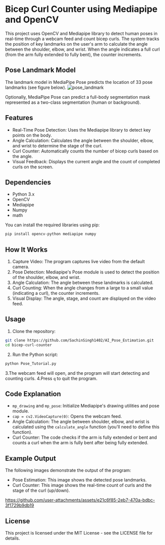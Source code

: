 # Bicep Curl Counter using Mediapipe and OpenCV

This project uses OpenCV and Mediapipe library to detect human poses in real-time 
through a webcam feed and count bicep curls. The system tracks the position of key landmarks on the user's arm to calculate the angle between the shoulder, elbow, and wrist. When the angle indicates a full curl (from the arm fully extended to fully bent), the counter increments.

## Pose Landmark Model
The landmark model in MediaPipe Pose predicts the location of 33 pose landmarks (see figure below).
![pose_landmark](https://github.com/user-attachments/assets/c56132a5-f15e-49ac-b842-6b60f4fe191b)

Optionally, MediaPipe Pose can predict a full-body segmentation mask represented as a two-class segmentation (human or background).

## Features
- Real-Time Pose Detection: Uses the Mediapipe library to detect key points on the body.
- Angle Calculation: Calculates the angle between the shoulder, elbow, and wrist to determine the stage of the curl.
- Curl Counter: Automatically counts the number of bicep curls based on the angle.
- Visual Feedback: Displays the current angle and the count of completed curls on the screen.

## Dependencies
- Python 3.x
- OpenCV
- Mediapipe
- Numpy
- math

You can install the required libraries using pip:
```sh
pip install opencv-python mediapipe numpy
```

## How It Works
1. Capture Video: The program captures live video from the default camera.
2. Pose Detection: Mediapipe's Pose module is used to detect the position of the shoulder, elbow, and wrist.
3. Angle Calculation: The angle between these landmarks is calculated.
4. Curl Counting: When the angle changes from a large to a small value (indicating a curl), the counter increments.
5. Visual Display: The angle, stage, and count are displayed on the video feed.

## Usage
1. Clone the repository:
```sh
git clone https://github.com/SachinSingh1402/AI_Pose_Estimation.git
cd bicep-curl-counter
```
2. Run the Python script:
```sh
python Pose_Tutorial.py
```
3.The webcam feed will open, and the program will start detecting and counting curls.
4.Press `q` to quit the program.

## Code Explanation
- `mp_drawing` and `mp_pose`: Initialize Mediapipe's drawing utilities and pose module.
- `cap = cv2.VideoCapture(0)`: Opens the webcam feed.
- Angle Calculation: The angle between shoulder, elbow, and wrist is calculated using the `calculate_angle` function (you'll need to define this function).
- Curl Counter: The code checks if the arm is fully extended or bent and counts a curl when the arm is fully bent after being fully extended.

## Example Output
The following images demonstrate the output of the program:
- Pose Estimation: This image shows the detected pose landmarks.
- Curl Counter: This image shows the real-time count of curls and the stage of the curl (up/down).

https://github.com/user-attachments/assets/e21c6f85-2eb7-470a-bdbc-3f1729b9db19

## License
This project is licensed under the MIT License - see the LICENSE file for details.
